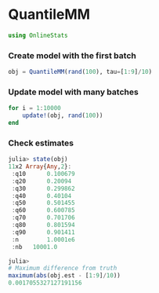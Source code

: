 
# QuantileMM


````julia
using OnlineStats
````





### Create model with the first batch
````julia
obj = QuantileMM(rand(100), tau=[1:9]/10)
````





### Update model with many batches
````julia
for i = 1:10000
    update!(obj, rand(100))
end
````





### Check estimates
````julia
julia> state(obj)
11x2 Array{Any,2}:
 :q10      0.100679
 :q20      0.20094 
 :q30      0.299862
 :q40      0.40104 
 :q50      0.501455
 :q60      0.600785
 :q70      0.701706
 :q80      0.801594
 :q90      0.901411
 :n        1.0001e6
 :nb   10001.0     

julia> 
# Maximum difference from truth
maximum(abs(obj.est - [1:9]/10))
0.0017055327127191156

````


